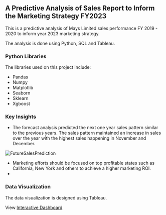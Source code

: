 ## A Predictive Analysis of Sales Report to Inform the Marketing Strategy FY2023
This is a predictive analysis of Mays Limited sales performance FY 2019 - 2020 to inform year 2023 marketing strategy.

The analysis is done using Python, SQL and Tableau.

### Python Libraries
The libraries used on this project include:
- Pandas
- Numpy
- Matplotlib
- Seaborn
- Sklearn
- Xgboost

### Key Insights
- The forecast analysis predicted the next one year sales pattern similar to the previous years. The sales pattern maintained an increase in sales over the year with the highest sales happening in November and December.
 
 ![FutureSalesPrediction](https://user-images.githubusercontent.com/113240043/207306559-d18221d3-41bf-4116-ad59-07595d196158.png)
- Marketing efforts should be focused on top profitable states such as California, New York and others to achieve a higher marketing ROI.
- 


### Data Visualization
The data visualization is designed using Tableau.

View [Interactive Dashboard](https://public.tableau.com/views/SalesPerfromanceAnalysis_16709202250510/Story1?:language=en-US&:display_count=n&:origin=viz_share_link)
